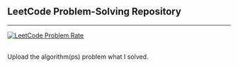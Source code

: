 ## LeetCode Problem-Solving Repository

---

<div style="align-content: center">
    <a href="https://leetcode.com/devle79">
        <img src="https://leetcode.card.workers.dev/?username=devle79&theme=auto" alt="LeetCode Problem Rate"/>
    </a>
</div>

<br>

Upload the algorithm(ps) problem what I solved.
